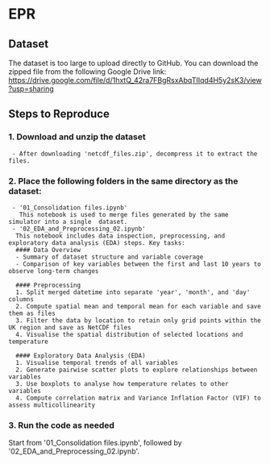 # EPR

## Dataset
The dataset is too large to upload directly to GitHub. You can download the zipped file from the following Google Drive link:
https://drive.google.com/file/d/1hxtQ_42ra7FBgRsxAbqTIIqd4H5y2sK3/view?usp=sharing

## Steps to Reproduce
### **1. Download and unzip the dataset**  
     - After downloading 'netcdf_files.zip', decompress it to extract the files.
### **2. Place the following folders in the same directory as the dataset:**
     - '01_Consolidation files.ipynb'
       This notebook is used to merge files generated by the same simulator into a single  dataset.
     - '02_EDA_and_Preprocessing_02.ipynb'
      This notebook includes data inspection, preprocessing, and exploratory data analysis (EDA) steps. Key tasks:
      #### Data Overview
      - Summary of dataset structure and variable coverage
      - Comparison of key variables between the first and last 10 years to observe long-term changes
    
      #### Preprocessing
      1. Split merged datetime into separate 'year', 'month', and 'day' columns  
      2. Compute spatial mean and temporal mean for each variable and save them as files  
      3. Filter the data by location to retain only grid points within the UK region and save as NetCDF files
      4. Visualise the spatial distribution of selected locations and temperature 
      
      #### Exploratory Data Analysis (EDA)
      1. Visualise temporal trends of all variables
      2. Generate pairwise scatter plots to explore relationships between variables   
      3. Use boxplots to analyse how temperature relates to other variables  
      4. Compute correlation matrix and Variance Inflation Factor (VIF) to assess multicollinearity
### 3. **Run the code as needed**
   Start from '01_Consolidation files.ipynb', followed by '02_EDA_and_Preprocessing_02.ipynb'.
